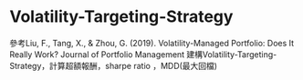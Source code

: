 # Volatility-Targeting-Strategy
參考Liu, F., Tang, X., & Zhou, G. (2019). Volatility-Managed Portfolio: Does It Really Work? Journal of Portfolio Management
建構Volatility-Targeting-Strategy，計算超額報酬，sharpe ratio ，MDD(最大回檔)
